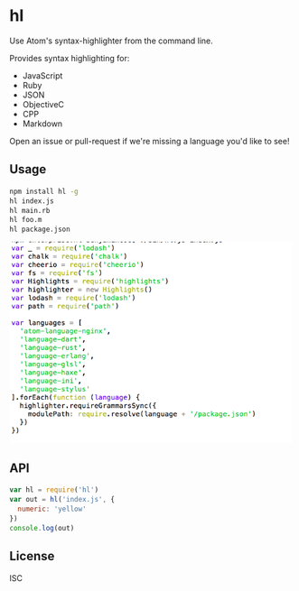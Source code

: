 # hl

Use Atom's syntax-highlighter from the command line.

Provides syntax highlighting for:

* JavaScript
* Ruby
* JSON
* ObjectiveC
* CPP
* Markdown

Open an issue or pull-request if we're missing a language you'd like to see!

## Usage

```sh
npm install hl -g
hl index.js
hl main.rb
hl foo.m
hl package.json
```

<img width="500" src="screen.png">

## API

```js
var hl = require('hl')
var out = hl('index.js', {
  numeric: 'yellow'
})
console.log(out)
```

## License

ISC
